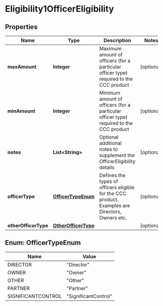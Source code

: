 
# Eligibility1OfficerEligibility

## Properties
Name | Type | Description | Notes
------------ | ------------- | ------------- | -------------
**maxAmount** | **Integer** | Maximum amount of officers (for a particular officer type) required to the CCC product |  [optional]
**minAmount** | **Integer** | Minimum amount of officers (for a particular officer type) required to the CCC product |  [optional]
**notes** | **List&lt;String&gt;** | Optional additional notes to supplement the OfficerEligibility details |  [optional]
**officerType** | [**OfficerTypeEnum**](#OfficerTypeEnum) | Defines the types of officers eligible for the CCC product. Examples are Directors, Owners etc. |  [optional]
**otherOfficerType** | [**OtherOfficerType**](OtherOfficerType.md) |  |  [optional]


<a name="OfficerTypeEnum"></a>
## Enum: OfficerTypeEnum
Name | Value
---- | -----
DIRECTOR | &quot;Director&quot;
OWNER | &quot;Owner&quot;
OTHER | &quot;Other&quot;
PARTNER | &quot;Partner&quot;
SIGNIFICANTCONTROL | &quot;SignificantControl&quot;



